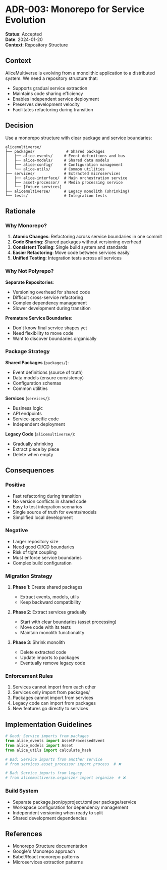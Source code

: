 # ADR-003: Monorepo for Service Evolution

**Status**: Accepted  
**Date**: 2024-01-20  
**Context**: Repository Structure

## Context

AliceMultiverse is evolving from a monolithic application to a distributed system. We need a repository structure that:
- Supports gradual service extraction
- Maintains code sharing efficiency
- Enables independent service deployment
- Preserves development velocity
- Facilitates refactoring during transition

## Decision

Use a monorepo structure with clear package and service boundaries:

```
alicemultiverse/
├── packages/              # Shared packages
│   ├── alice-events/     # Event definitions and bus
│   ├── alice-models/     # Shared data models
│   ├── alice-config/     # Configuration management
│   └── alice-utils/      # Common utilities
├── services/             # Extracted microservices
│   ├── alice-interface/  # Main orchestration service
│   ├── asset-processor/  # Media processing service
│   └── [future services]
├── alicemultiverse/      # Legacy monolith (shrinking)
└── tests/                # Integration tests
```

## Rationale

### Why Monorepo?

1. **Atomic Changes**: Refactoring across service boundaries in one commit
2. **Code Sharing**: Shared packages without versioning overhead
3. **Consistent Tooling**: Single build system and standards
4. **Easier Refactoring**: Move code between services easily
5. **Unified Testing**: Integration tests across all services

### Why Not Polyrepo?

**Separate Repositories**:
- Versioning overhead for shared code
- Difficult cross-service refactoring
- Complex dependency management
- Slower development during transition

**Premature Service Boundaries**:
- Don't know final service shapes yet
- Need flexibility to move code
- Want to discover boundaries organically

### Package Strategy

**Shared Packages** (`packages/`):
- Event definitions (source of truth)
- Data models (ensure consistency)
- Configuration schemas
- Common utilities

**Services** (`services/`):
- Business logic
- API endpoints
- Service-specific code
- Independent deployment

**Legacy Code** (`alicemultiverse/`):
- Gradually shrinking
- Extract piece by piece
- Delete when empty

## Consequences

### Positive
- Fast refactoring during transition
- No version conflicts in shared code
- Easy to test integration scenarios
- Single source of truth for events/models
- Simplified local development

### Negative
- Larger repository size
- Need good CI/CD boundaries
- Risk of tight coupling
- Must enforce service boundaries
- Complex build configuration

### Migration Strategy

1. **Phase 1**: Create shared packages
   - Extract events, models, utils
   - Keep backward compatibility

2. **Phase 2**: Extract services gradually
   - Start with clear boundaries (asset processing)
   - Move code with its tests
   - Maintain monolith functionality

3. **Phase 3**: Shrink monolith
   - Delete extracted code
   - Update imports to packages
   - Eventually remove legacy code

### Enforcement Rules

1. Services cannot import from each other
2. Services only import from packages/
3. Packages cannot import from services
4. Legacy code can import from packages
5. New features go directly to services

## Implementation Guidelines

```python
# Good: Service imports from packages
from alice_events import AssetProcessedEvent
from alice_models import Asset
from alice_utils import calculate_hash

# Bad: Service imports from another service
# from services.asset_processor import process  # ❌

# Bad: Service imports from legacy
# from alicemultiverse.organizer import organize  # ❌
```

### Build System

- Separate package.json/pyproject.toml per package/service
- Workspace configuration for dependency management
- Independent versioning when ready to split
- Shared development dependencies

## References

- Monorepo Structure documentation
- Google's Monorepo approach
- Babel/React monorepo patterns
- Microservices extraction patterns